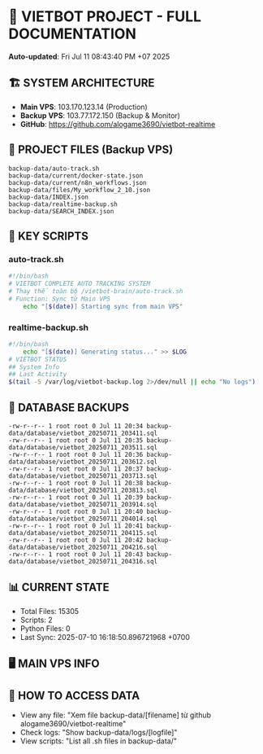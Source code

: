 # 🤖 VIETBOT PROJECT - FULL DOCUMENTATION
**Auto-updated**: Fri Jul 11 08:43:40 PM +07 2025

## 🏗️ SYSTEM ARCHITECTURE
- **Main VPS**: 103.170.123.14 (Production)
- **Backup VPS**: 103.77.172.150 (Backup & Monitor)
- **GitHub**: https://github.com/alogame3690/vietbot-realtime

## 📁 PROJECT FILES (Backup VPS)
```
backup-data/auto-track.sh
backup-data/current/docker-state.json
backup-data/current/n8n_workflows.json
backup-data/files/My_workflow_2_10.json
backup-data/INDEX.json
backup-data/realtime-backup.sh
backup-data/SEARCH_INDEX.json
```

## 🔧 KEY SCRIPTS
### auto-track.sh
```bash
#!/bin/bash
# VIETBOT COMPLETE AUTO TRACKING SYSTEM
# Thay thế toàn bộ /vietbot-brain/auto-track.sh
# Function: Sync từ Main VPS
    echo "[$(date)] Starting sync from main VPS"
```
### realtime-backup.sh
```bash
#!/bin/bash
    echo "[$(date)] Generating status..." >> $LOG
# VIETBOT STATUS
## System Info
## Last Activity
$(tail -5 /var/log/vietbot-backup.log 2>/dev/null || echo "No logs")
```

## 💾 DATABASE BACKUPS
```
-rw-r--r-- 1 root root 0 Jul 11 20:34 backup-data/database/vietbot_20250711_203411.sql
-rw-r--r-- 1 root root 0 Jul 11 20:35 backup-data/database/vietbot_20250711_203511.sql
-rw-r--r-- 1 root root 0 Jul 11 20:36 backup-data/database/vietbot_20250711_203612.sql
-rw-r--r-- 1 root root 0 Jul 11 20:37 backup-data/database/vietbot_20250711_203713.sql
-rw-r--r-- 1 root root 0 Jul 11 20:38 backup-data/database/vietbot_20250711_203813.sql
-rw-r--r-- 1 root root 0 Jul 11 20:39 backup-data/database/vietbot_20250711_203914.sql
-rw-r--r-- 1 root root 0 Jul 11 20:40 backup-data/database/vietbot_20250711_204014.sql
-rw-r--r-- 1 root root 0 Jul 11 20:41 backup-data/database/vietbot_20250711_204115.sql
-rw-r--r-- 1 root root 0 Jul 11 20:42 backup-data/database/vietbot_20250711_204216.sql
-rw-r--r-- 1 root root 0 Jul 11 20:43 backup-data/database/vietbot_20250711_204316.sql
```

## 📊 CURRENT STATE
- Total Files: 15305
- Scripts: 2
- Python Files: 0
- Last Sync: 2025-07-10 16:18:50.896721968 +0700

## 🖥️ MAIN VPS INFO


## 🚨 HOW TO ACCESS DATA
- View any file: "Xem file backup-data/[filename] từ github alogame3690/vietbot-realtime"
- Check logs: "Show backup-data/logs/[logfile]"
- View scripts: "List all .sh files in backup-data/"
